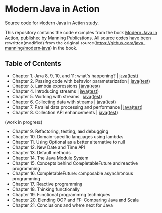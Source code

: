 # Modern Java in Action

Source code for Modern Java in Action study.

This repository contains the code examples from the book [Modern Java in Action](https://www.manning.com/books/modern-java-in-action), published by Manning Publications. All source codes have been rewritten(modified) from the original source(https://github.com/java-manning/modern-java) in the book.

## Table of Contents

- Chapter 1. Java 8, 9, 10, and 11: what's happening? | [java](https://github.com/codejsha/modern-java-in-action/tree/main/src/main/java/com/example/demo/chapter01)([test](https://github.com/codejsha/modern-java-in-action/tree/main/src/main/test/com/example/demo/chapter01))
- Chapter 2. Passing code with behavior parameterization | [java](https://github.com/codejsha/modern-java-in-action/tree/main/src/main/java/com/example/demo/chapter02)([test](https://github.com/codejsha/modern-java-in-action/tree/main/src/main/test/com/example/demo/chapter02))
- Chapter 3. Lambda expressions | [java](https://github.com/codejsha/modern-java-in-action/tree/main/src/main/java/com/example/demo/chapter03)([test](https://github.com/codejsha/modern-java-in-action/tree/main/src/main/test/com/example/demo/chapter03))
- Chapter 4. Introducing streams | [java](https://github.com/codejsha/modern-java-in-action/tree/main/src/main/java/com/example/demo/chapter04)([test](https://github.com/codejsha/modern-java-in-action/tree/main/src/main/test/com/example/demo/chapter04))
- Chapter 5. Working with streams | [java](https://github.com/codejsha/modern-java-in-action/tree/main/src/main/java/com/example/demo/chapter05)([test](https://github.com/codejsha/modern-java-in-action/tree/main/src/main/test/com/example/demo/chapter05))
- Chapter 6. Collecting data with streams | [java](https://github.com/codejsha/modern-java-in-action/tree/main/src/main/java/com/example/demo/chapter06)([test](https://github.com/codejsha/modern-java-in-action/tree/main/src/main/test/com/example/demo/chapter06))
- Chapter 7. Parallel data processing and performance | [java](https://github.com/codejsha/modern-java-in-action/tree/main/src/main/java/com/example/demo/chapter07)([test](https://github.com/codejsha/modern-java-in-action/tree/main/src/main/test/com/example/demo/chapter07))
- Chapter 8. Collection API enhancements | [java](https://github.com/codejsha/modern-java-in-action/tree/main/src/main/java/com/example/demo/chapter08)([test](https://github.com/codejsha/modern-java-in-action/tree/main/src/main/test/com/example/demo/chapter08))

(work in progress)

- Chapter 9. Refactoring, testing, and debugging
- Chapter 10. Domain-specific languages using lambdas
- Chapter 11. Using Optional as a better alternative to null
- Chapter 12. New Date and Time API
- Chapter 13. Default methods
- Chapter 14. The Java Module System
- Chapter 15. Concepts behind CompletableFuture and reactive programming
- Chapter 16. CompletableFuture: composable asynchronous programming
- Chapter 17. Reactive programming
- Chapter 18. Thinking functionally
- Chapter 19. Functional programming techniques
- Chapter 20. Blending OOP and FP: Comparing Java and Scala
- Chapter 21. Conclusions and where next for Java
